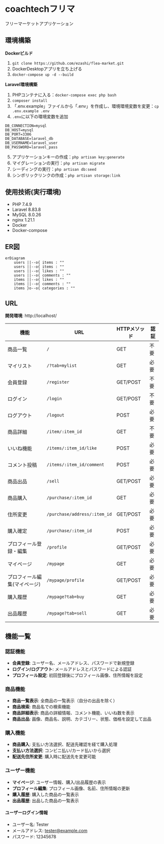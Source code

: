# coachtechフリマ

フリーマーケットアプリケーション

## 環境構築

**Dockerビルド**
1. `git clone https://github.com/ezashi/flea-market.git`
2. DockerDesktopアプリを立ち上げる
3. `docker-compose up -d --build`

**Laravel環境構築**
1. PHPコンテナに入る：`docker-compose exec php bash`
2. `composer install`
3. 「.env.example」ファイルから「.env」を作成し、環境環境変数を変更：`cp .env.example .env`
4. `.env`に以下の環境変数を追加
```
DB_CONNECTION=mysql
DB_HOST=mysql
DB_PORT=3306
DB_DATABASE=laravel_db
DB_USERNAME=laravel_user
DB_PASSWORD=laravel_pass
```
5. アプリケーションキーの作成：`php artisan key:generate`
6. マイグレーションの実行：`php artisan migrate`
7. シーディングの実行：`php artisan db:seed`
8. シンボリックリンクの作成：`php artisan storage:link`

## 使用技術(実行環境)
- PHP 7.4.9
- Laravel 8.83.8
- MySQL 8.0.26
- nginx 1.21.1
- Docker
- Docker-compose

## ER図
```mermaid
erDiagram
    users ||--o{ items : ""
    users ||--o{ items : ""
    users ||--o{ likes : ""
    users ||--o{ comments : ""
    items ||--o{ likes : ""
    items ||--o{ comments : ""
    items }o--o{ categories : ""
```

## URL
**開発環境**: http://localhost/

| 機能 | URL | HTTPメソッド | 認証 |
|------|-----|-------------|------|
| 商品一覧 | `/` | GET | 不要 |
| マイリスト | `/?tab=mylist` | GET | 必要 |
| 会員登録 | `/register` | GET/POST | 不要 |
| ログイン | `/login` | GET/POST | 不要 |
| ログアウト | `/logout` | POST | 必要 |
| 商品詳細 | `/item/:item_id` | GET | 不要 |
| いいね機能 | `/items/:item_id/like` | POST | 必要 |
| コメント投稿 | `/items/:item_id/comment` | POST | 必要 |
| 商品出品 | `/sell` | GET/POST | 必要 |
| 商品購入 | `/purchase/:item_id` | GET | 必要 |
| 住所変更 | `/purchase/address/:item_id` | GET/POST | 必要 |
| 購入確定 | `/purchase/:item_id` | POST | 必要 |
| プロフィール登録・編集 | `/profile` | GET/POST | 必要 |
| マイページ | `/mypage` | GET | 必要 |
| プロフィール編集(マイページ) | `/mypage/profile` | GET/POST | 必要 |
| 購入履歴 | `/mypage?tab=buy` | GET | 必要 |
| 出品履歴 | `/mypage?tab=sell` | GET | 必要 |


## 機能一覧

### 認証機能
- **会員登録**: ユーザー名、メールアドレス、パスワードで新規登録
- **ログイン/ログアウト**: メールアドレスとパスワードによる認証
- **プロフィール設定**: 初回登録後にプロフィール画像、住所情報を設定

### 商品機能
- **商品一覧表示**: 全商品の一覧表示（自分の出品を除く）
- **商品検索**: 商品名での検索機能
- **商品詳細表示**: 商品の詳細情報、コメント機能、いいね数を表示
- **商品出品**: 画像、商品名、説明、カテゴリー、状態、価格を設定して出品

### 購入機能
- **商品購入**: 支払い方法選択、配送先確認を経て購入処理
- **支払い方法選択**: コンビニ払い/カード払いから選択
- **配送先住所変更**: 購入時に配送先を変更可能

### ユーザー機能
- **マイページ**: ユーザー情報、購入/出品履歴の表示
- **プロフィール編集**: プロフィール画像、名前、住所情報の更新
- **購入履歴**: 購入した商品の一覧表示
- **出品履歴**: 出品した商品の一覧表示

#### ユーザーログイン情報
- ユーザー名: Tester
- メールアドレス: tester@example.com
- パスワード: 12345678